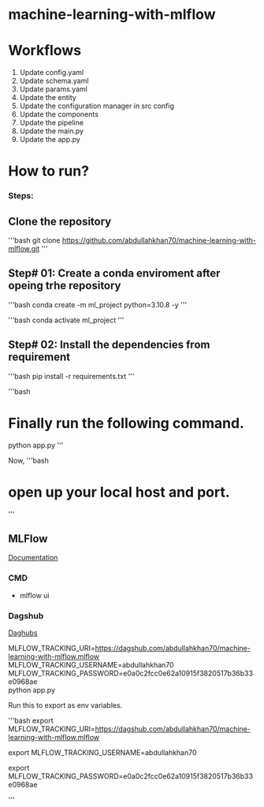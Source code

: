# machine-learning-with-mlflow

# Workflows

1. Update config.yaml
2. Update schema.yaml
3. Update params.yaml
4. Update the entity
5. Update the configuration manager in src config
6. Update the components
7. Update the pipeline
8. Update the main.py
9. Update the app.py


# How to run?

### Steps:

## Clone the repository

'''bash
git clone https://github.com/abdullahkhan70/machine-learning-with-mlflow.git
'''
## Step# 01: Create a conda enviroment after opeing trhe repository

'''bash
conda create -m ml_project python=3.10.8 -y
'''

'''bash
conda activate ml_project
'''

## Step# 02: Install the dependencies from requirement

'''bash
pip install -r requirements.txt
'''

'''bash
# Finally run the following command.
python app.py
'''

Now,
'''bash
# open up your local host and port.
'''

## MLFlow
[Documentation](https://mlflow.org/docs/latest/index.html)


### CMD
- mlflow ui

### Dagshub
[Daghubs](https://dagshub.com/)

MLFLOW_TRACKING_URI=https://dagshub.com/abdullahkhan70/machine-learning-with-mlflow.mlflow \
MLFLOW_TRACKING_USERNAME=abdullahkhan70 \
MLFLOW_TRACKING_PASSWORD=e0a0c2fcc0e62a10915f3820517b36b33e0968ae \
python app.py

Run this to export as env variables.

'''bash
export MLFLOW_TRACKING_URI=https://dagshub.com/abdullahkhan70/machine-learning-with-mlflow.mlflow

export MLFLOW_TRACKING_USERNAME=abdullahkhan70

export MLFLOW_TRACKING_PASSWORD=e0a0c2fcc0e62a10915f3820517b36b33e0968ae

'''
